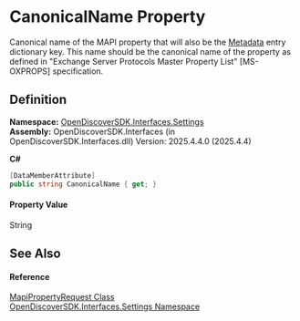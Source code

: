 # CanonicalName Property


Canonical name of the MAPI property that will also be the <a href="f6759da6-46fa-d113-da7f-5575ec427ada">Metadata</a> entry dictionary key. This name should be the canonical name of the property as defined in "Exchange Server Protocols Master Property List" [MS-OXPROPS] specification.



## Definition
**Namespace:** <a href="a1516a26-c3bc-5b32-80d1-92d32506d831">OpenDiscoverSDK.Interfaces.Settings</a>  
**Assembly:** OpenDiscoverSDK.Interfaces (in OpenDiscoverSDK.Interfaces.dll) Version: 2025.4.4.0 (2025.4.4)

**C#**
``` C#
[DataMemberAttribute]
public string CanonicalName { get; }
```



#### Property Value
String

## See Also


#### Reference
<a href="3230fb4c-486d-5f1c-7f57-44a6fcd25a61">MapiPropertyRequest Class</a>  
<a href="a1516a26-c3bc-5b32-80d1-92d32506d831">OpenDiscoverSDK.Interfaces.Settings Namespace</a>  
